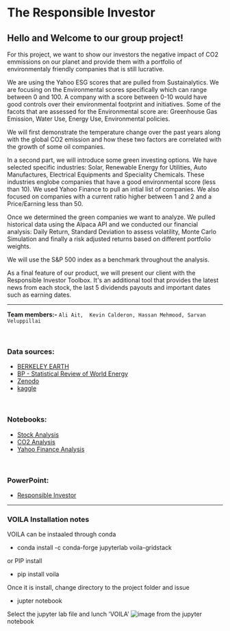 # The Responsible Investor

## Hello and Welcome to our group project! 

For this project, we want to show our investors the negative impact of CO2 emmissions on our planet and provide them with a portfolio of environmentaly friendly companies that is still lucrative. 

We are using the Yahoo ESG scores that are pulled from Sustainalytics. We are focusing on the Environmental scores specifically which can range between 0 and 100. A company with a score between 0-10 would have good controls over their environmental footprint and initiatives. Some of the facots that are assessed for the Environmental score are: Greenhouse Gas Emission, Water Use, Energy Use, Environmental policies.

We will first demonstrate the temperature change over the past years along with the global CO2 emission and how these two factors are correlated with the growth of some oil companies.

In a second part, we will introduce some green investing options. We have selected specific industries: Solar, Renewable Energy for Utilities, Auto Manufactures, Electrical Equipments and Speciality Chemicals. These industries englobe companies that have a good environmental score (less than 10).
We used Yahoo Finance to pull an intial list of companies. We also focused on companies with a current ratio higher between 1 and 2 and a Price/Earning less than 50.

Once we determined the green companies we want to analyze. We pulled historical data using the Alpaca API and we conducted our financial analysis: Daily Return, Standard Deviation to assess volatility, Monte Carlo Simulation and finally a risk adjusted returns based on different portfolio weights.

We will use the S&P 500 index as a benchmark throughout the analysis.

As a final feature of our product, we will present our client with the Responsible Investor Toolbox. It's an additional tool that provides the latest news from each stock, the last 5 dividends payouts and important dates such as earning dates.

___

**Team members:-**
        `Ali Ait,  Kevin Calderon, Hassan Mehmood, Sarvan Veluppillai`

<p>&nbsp;</p>

### Data sources:
- [BERKELEY EARTH](http://berkeleyearth.lbl.gov/regions/global-land)
- [BP - Statistical Review of World Energy](https://www.bp.com/content/dam/bp/business-sites/en/global/corporate/pdfs/energy-economics/statistical-review/bp-stats-review-2021-co2-emissions.pdf)
- [Zenodo](https://zenodo.org/record/5569235#.YldA8sjMKUm)
- [kaggle](https://www.kaggle.com/datasets/berkeleyearth/climate-change-earth-surface-temperature-data/code)

<p>&nbsp;</p>

### Notebooks:
- [Stock Analysis](https://github.com/Nithy29/Responsible_Investor/blob/main/Analysis.ipynb)
- [CO2 Analysis](https://github.com/Nithy29/Responsible_Investor/blob/main/CO2%20Emissions/Global%20CO2%20Emissions%20%26%20Temperature%20Change.ipynb)
- [Yahoo Finance Analysis](https://github.com/Nithy29/Responsible_Investor/blob/main/Yahoo%20Finance.ipynb)

<p>&nbsp;</p>

### PowerPoint:

- [Responsible Investor]()

___

### VOILA Installation notes
VOILA can be instaaled through conda
- conda install -c conda-forge jupyterlab voila-gridstack

or PIP install
- pip install voila

Once it is install, change directory to the project folder and issue
- jupter notebook

Select the jupyter lab file and lunch 'VOILA' ![image](https://user-images.githubusercontent.com/98414364/163704316-5818fb57-1592-410f-96bb-0461d0a08ac9.png)
 from the jupyter notebook



